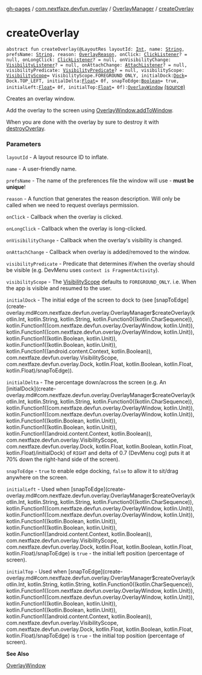 [gh-pages](../../index.md) / [com.nextfaze.devfun.overlay](../index.md) / [OverlayManager](index.md) / [createOverlay](./create-overlay.md)

# createOverlay

`abstract fun createOverlay(@LayoutRes layoutId: `[`Int`](https://kotlinlang.org/api/latest/jvm/stdlib/kotlin/-int/index.html)`, name: `[`String`](https://kotlinlang.org/api/latest/jvm/stdlib/kotlin/-string/index.html)`, prefsName: `[`String`](https://kotlinlang.org/api/latest/jvm/stdlib/kotlin/-string/index.html)`, reason: `[`OverlayReason`](../-overlay-reason.md)`, onClick: `[`ClickListener`](../-click-listener.md)`? = null, onLongClick: `[`ClickListener`](../-click-listener.md)`? = null, onVisibilityChange: `[`VisibilityListener`](../-visibility-listener.md)`? = null, onAttachChange: `[`AttachListener`](../-attach-listener.md)`? = null, visibilityPredicate: `[`VisibilityPredicate`](../-visibility-predicate.md)`? = null, visibilityScope: `[`VisibilityScope`](../-visibility-scope/index.md)` = VisibilityScope.FOREGROUND_ONLY, initialDock: `[`Dock`](../-dock/index.md)` = Dock.TOP_LEFT, initialDelta: `[`Float`](https://kotlinlang.org/api/latest/jvm/stdlib/kotlin/-float/index.html)` = 0f, snapToEdge: `[`Boolean`](https://kotlinlang.org/api/latest/jvm/stdlib/kotlin/-boolean/index.html)` = true, initialLeft: `[`Float`](https://kotlinlang.org/api/latest/jvm/stdlib/kotlin/-float/index.html)` = 0f, initialTop: `[`Float`](https://kotlinlang.org/api/latest/jvm/stdlib/kotlin/-float/index.html)` = 0f): `[`OverlayWindow`](../-overlay-window/index.md) [(source)](https://github.com/NextFaze/dev-fun/tree/master/devfun/src/main/java/com/nextfaze/devfun/overlay/Overlays.kt#L79)

Creates an overlay window.

Add the overlay to the screen using [OverlayWindow.addToWindow](../-overlay-window/add-to-window.md).

When you are done with the overlay by sure to destroy it with [destroyOverlay](destroy-overlay.md).

### Parameters

`layoutId` - A layout resource ID to inflate.

`name` - A user-friendly name.

`prefsName` - The name of the preferences file the window will use - **must be unique**!

`reason` - A function that generates the reason description. Will only be called when we need to request overlays permission.

`onClick` - Callback when the overlay is clicked.

`onLongClick` - Callback when the overlay is long-clicked.

`onVisibilityChange` - Callback when the overlay's visibility is changed.

`onAttachChange` - Callback when overlay is added/removed to the window.

`visibilityPredicate` - Predicate that determines if/when the overlay should be visible (e.g. DevMenu uses `context is FragmentActivity`).

`visibilityScope` - The [VisibilityScope](../-visibility-scope/index.md) defaults to `FOREGROUND_ONLY`. i.e. When the app is visible and resumed to the user.

`initialDock` - The initial edge of the screen to dock to (see [snapToEdge](create-overlay.md#com.nextfaze.devfun.overlay.OverlayManager$createOverlay(kotlin.Int, kotlin.String, kotlin.String, kotlin.Function0((kotlin.CharSequence)), kotlin.Function1((com.nextfaze.devfun.overlay.OverlayWindow, kotlin.Unit)), kotlin.Function1((com.nextfaze.devfun.overlay.OverlayWindow, kotlin.Unit)), kotlin.Function1((kotlin.Boolean, kotlin.Unit)), kotlin.Function1((kotlin.Boolean, kotlin.Unit)), kotlin.Function1((android.content.Context, kotlin.Boolean)), com.nextfaze.devfun.overlay.VisibilityScope, com.nextfaze.devfun.overlay.Dock, kotlin.Float, kotlin.Boolean, kotlin.Float, kotlin.Float)/snapToEdge)).

`initialDelta` - The percentage down/across the screen (e.g. An [initialDock](create-overlay.md#com.nextfaze.devfun.overlay.OverlayManager$createOverlay(kotlin.Int, kotlin.String, kotlin.String, kotlin.Function0((kotlin.CharSequence)), kotlin.Function1((com.nextfaze.devfun.overlay.OverlayWindow, kotlin.Unit)), kotlin.Function1((com.nextfaze.devfun.overlay.OverlayWindow, kotlin.Unit)), kotlin.Function1((kotlin.Boolean, kotlin.Unit)), kotlin.Function1((kotlin.Boolean, kotlin.Unit)), kotlin.Function1((android.content.Context, kotlin.Boolean)), com.nextfaze.devfun.overlay.VisibilityScope, com.nextfaze.devfun.overlay.Dock, kotlin.Float, kotlin.Boolean, kotlin.Float, kotlin.Float)/initialDock) of `RIGHT` and delta of 0.7 (DevMenu cog) puts it at 70% down the right-hand side of the screen).

`snapToEdge` - `true` to enable edge docking, `false` to allow it to sit/drag anywhere on the screen.

`initialLeft` - Used when [snapToEdge](create-overlay.md#com.nextfaze.devfun.overlay.OverlayManager$createOverlay(kotlin.Int, kotlin.String, kotlin.String, kotlin.Function0((kotlin.CharSequence)), kotlin.Function1((com.nextfaze.devfun.overlay.OverlayWindow, kotlin.Unit)), kotlin.Function1((com.nextfaze.devfun.overlay.OverlayWindow, kotlin.Unit)), kotlin.Function1((kotlin.Boolean, kotlin.Unit)), kotlin.Function1((kotlin.Boolean, kotlin.Unit)), kotlin.Function1((android.content.Context, kotlin.Boolean)), com.nextfaze.devfun.overlay.VisibilityScope, com.nextfaze.devfun.overlay.Dock, kotlin.Float, kotlin.Boolean, kotlin.Float, kotlin.Float)/snapToEdge) is `true` - the initial left position (percentage of screen).

`initialTop` - Used when [snapToEdge](create-overlay.md#com.nextfaze.devfun.overlay.OverlayManager$createOverlay(kotlin.Int, kotlin.String, kotlin.String, kotlin.Function0((kotlin.CharSequence)), kotlin.Function1((com.nextfaze.devfun.overlay.OverlayWindow, kotlin.Unit)), kotlin.Function1((com.nextfaze.devfun.overlay.OverlayWindow, kotlin.Unit)), kotlin.Function1((kotlin.Boolean, kotlin.Unit)), kotlin.Function1((kotlin.Boolean, kotlin.Unit)), kotlin.Function1((android.content.Context, kotlin.Boolean)), com.nextfaze.devfun.overlay.VisibilityScope, com.nextfaze.devfun.overlay.Dock, kotlin.Float, kotlin.Boolean, kotlin.Float, kotlin.Float)/snapToEdge) is `true` - the initial top position (percentage of screen).

**See Also**

[OverlayWindow](../-overlay-window/index.md)

